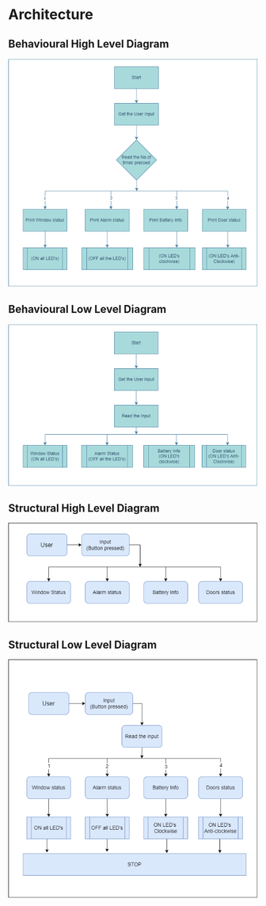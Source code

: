 
# Architecture
## Behavioural High Level Diagram
![](/Project_2/6_ImagesAndVideos/Behavioural%20High%20Level%20Diagram%202.png)
## Behavioural Low Level Diagram
![](/Project_2/6_ImagesAndVideos/Behavioural%20Low%20Level%20Diagram%202.png)
## Structural High Level Diagram
![](/Project_2/6_ImagesAndVideos/Structural%20High%20Level%20Diagram%202.png)
## Structural Low Level Diagram
![](/Project_2/6_ImagesAndVideos/Structural%20Low%20Level%20Diagram%202.png)
